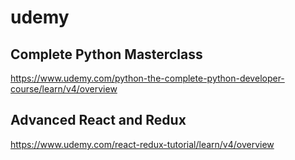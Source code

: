 # udemy

## Complete Python Masterclass
https://www.udemy.com/python-the-complete-python-developer-course/learn/v4/overview

## Advanced React and Redux
https://www.udemy.com/react-redux-tutorial/learn/v4/overview
